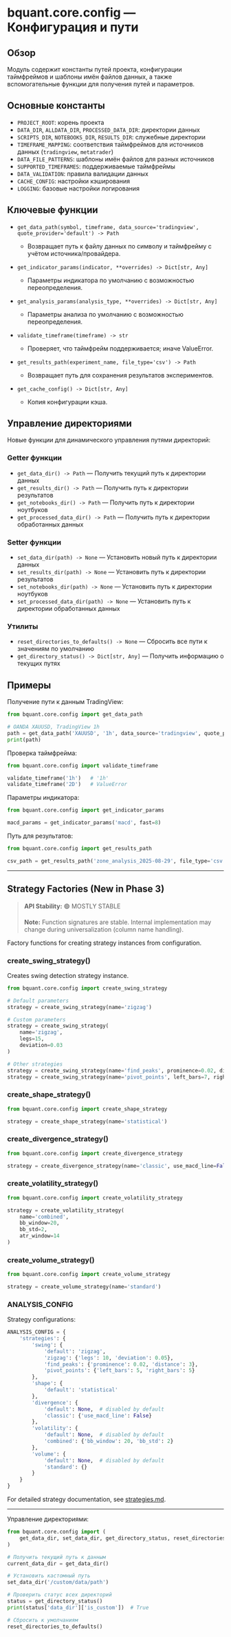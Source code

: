 # bquant.core.config — Конфигурация и пути

## Обзор

Модуль содержит константы путей проекта, конфигурации таймфреймов и шаблоны имён файлов данных, а также вспомогательные функции для получения путей и параметров.

## Основные константы

- `PROJECT_ROOT`: корень проекта
- `DATA_DIR`, `ALLDATA_DIR`, `PROCESSED_DATA_DIR`: директории данных
- `SCRIPTS_DIR`, `NOTEBOOKS_DIR`, `RESULTS_DIR`: служебные директории
- `TIMEFRAME_MAPPING`: соответствия таймфреймов для источников данных (`tradingview`, `metatrader`)
- `DATA_FILE_PATTERNS`: шаблоны имён файлов для разных источников
- `SUPPORTED_TIMEFRAMES`: поддерживаемые таймфреймы
- `DATA_VALIDATION`: правила валидации данных
- `CACHE_CONFIG`: настройки кэширования
- `LOGGING`: базовые настройки логирования

## Ключевые функции

- `get_data_path(symbol, timeframe, data_source='tradingview', quote_provider='default') -> Path`
  - Возвращает путь к файлу данных по символу и таймфрейму с учётом источника/провайдера.

- `get_indicator_params(indicator, **overrides) -> Dict[str, Any]`
  - Параметры индикатора по умолчанию с возможностью переопределения.

- `get_analysis_params(analysis_type, **overrides) -> Dict[str, Any]`
  - Параметры анализа по умолчанию с возможностью переопределения.

- `validate_timeframe(timeframe) -> str`
  - Проверяет, что таймфрейм поддерживается; иначе ValueError.

- `get_results_path(experiment_name, file_type='csv') -> Path`
  - Возвращает путь для сохранения результатов экспериментов.

- `get_cache_config() -> Dict[str, Any]`
  - Копия конфигурации кэша.

## Управление директориями

Новые функции для динамического управления путями директорий:

### Getter функции
- `get_data_dir() -> Path` — Получить текущий путь к директории данных
- `get_results_dir() -> Path` — Получить путь к директории результатов  
- `get_notebooks_dir() -> Path` — Получить путь к директории ноутбуков
- `get_processed_data_dir() -> Path` — Получить путь к директории обработанных данных

### Setter функции
- `set_data_dir(path) -> None` — Установить новый путь к директории данных
- `set_results_dir(path) -> None` — Установить путь к директории результатов
- `set_notebooks_dir(path) -> None` — Установить путь к директории ноутбуков  
- `set_processed_data_dir(path) -> None` — Установить путь к директории обработанных данных

### Утилиты
- `reset_directories_to_defaults() -> None` — Сбросить все пути к значениям по умолчанию
- `get_directory_status() -> Dict[str, Any]` — Получить информацию о текущих путях

## Примеры

Получение пути к данным TradingView:
```python
from bquant.core.config import get_data_path

# OANDA XAUUSD, TradingView 1h
path = get_data_path('XAUUSD', '1h', data_source='tradingview', quote_provider='oanda')
print(path)
```

Проверка таймфрейма:
```python
from bquant.core.config import validate_timeframe

validate_timeframe('1h')   # '1h'
validate_timeframe('2D')   # ValueError
```

Параметры индикатора:
```python
from bquant.core.config import get_indicator_params

macd_params = get_indicator_params('macd', fast=8)
```

Путь для результатов:
```python
from bquant.core.config import get_results_path

csv_path = get_results_path('zone_analysis_2025-08-29', file_type='csv')
```

---

## Strategy Factories (New in Phase 3)

> **API Stability:** 🟢 MOSTLY STABLE
> 
> **Note:** Function signatures are stable. Internal implementation may change
> during universalization (column name handling).

Factory functions for creating strategy instances from configuration.

### create_swing_strategy()

Creates swing detection strategy instance.

```python
from bquant.core.config import create_swing_strategy

# Default parameters
strategy = create_swing_strategy(name='zigzag')

# Custom parameters
strategy = create_swing_strategy(
    name='zigzag',
    legs=15,
    deviation=0.03
)

# Other strategies
strategy = create_swing_strategy(name='find_peaks', prominence=0.02, distance=5)
strategy = create_swing_strategy(name='pivot_points', left_bars=7, right_bars=7)
```

### create_shape_strategy()

```python
from bquant.core.config import create_shape_strategy

strategy = create_shape_strategy(name='statistical')
```

### create_divergence_strategy()

```python
from bquant.core.config import create_divergence_strategy

strategy = create_divergence_strategy(name='classic', use_macd_line=False)
```

### create_volatility_strategy()

```python
from bquant.core.config import create_volatility_strategy

strategy = create_volatility_strategy(
    name='combined',
    bb_window=20,
    bb_std=2,
    atr_window=14
)
```

### create_volume_strategy()

```python
from bquant.core.config import create_volume_strategy

strategy = create_volume_strategy(name='standard')
```

### ANALYSIS_CONFIG

Strategy configurations:

```python
ANALYSIS_CONFIG = {
    'strategies': {
        'swing': {
            'default': 'zigzag',
            'zigzag': {'legs': 10, 'deviation': 0.05},
            'find_peaks': {'prominence': 0.02, 'distance': 3},
            'pivot_points': {'left_bars': 5, 'right_bars': 5}
        },
        'shape': {
            'default': 'statistical'
        },
        'divergence': {
            'default': None,  # disabled by default
            'classic': {'use_macd_line': False}
        },
        'volatility': {
            'default': None,  # disabled by default
            'combined': {'bb_window': 20, 'bb_std': 2}
        },
        'volume': {
            'default': None,  # disabled by default
            'standard': {}
        }
    }
}
```

For detailed strategy documentation, see [strategies.md](../analysis/strategies.md).

---

Управление директориями:
```python
from bquant.core.config import (
    get_data_dir, set_data_dir, get_directory_status, reset_directories_to_defaults
)

# Получить текущий путь к данным
current_data_dir = get_data_dir()

# Установить кастомный путь
set_data_dir('/custom/data/path')

# Проверить статус всех директорий
status = get_directory_status()
print(status['data_dir']['is_custom'])  # True

# Сбросить к умолчаниям
reset_directories_to_defaults()
```
